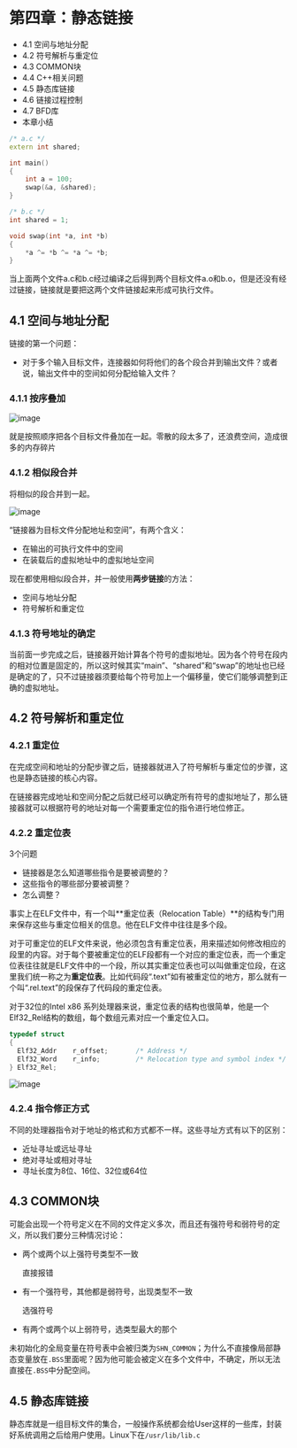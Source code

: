 # 第四章：静态链接

- 4.1 空间与地址分配
- 4.2 符号解析与重定位
- 4.3 COMMON块
- 4.4 C++相关问题
- 4.5 静态库链接
- 4.6 链接过程控制
- 4.7 BFD库
- 本章小结




```c++
/* a.c */
extern int shared;

int main() 
{
    int a = 100;
    swap(&a, &shared);
}
```

```c++
/* b.c */
int shared = 1;

void swap(int *a, int *b)
{
    *a ^= *b ^= *a ^= *b;
}
```

当上面两个文件a.c和b.c经过编译之后得到两个目标文件a.o和b.o，但是还没有经过链接，链接就是要把这两个文件链接起来形成可执行文件。



## 4.1 空间与地址分配

链接的第一个问题：

- 对于多个输入目标文件，连接器如何将他们的各个段合并到输出文件？或者说，输出文件中的空间如何分配给输入文件？



### 4.1.1 按序叠加

![image](https://tvax1.sinaimg.cn/large/005wgNfbgy1gaccv71x07j30f30jrjuv.jpg)

就是按照顺序把各个目标文件叠加在一起。零散的段太多了，还浪费空间，造成很多的内存碎片



### 4.1.2 相似段合并

将相似的段合并到一起。

![image](https://tvax4.sinaimg.cn/large/005wgNfbgy1gacd9pdgwej30e60ch41n.jpg)



“链接器为目标文件分配地址和空间”，有两个含义：

- 在输出的可执行文件中的空间
- 在装载后的虚拟地址中的虚拟地址空间



现在都使用相似段合并，并一般使用**两步链接**的方法：

- 空间与地址分配
- 符号解析和重定位



### 4.1.3 符号地址的确定

当前⾯⼀步完成之后，链接器开始计算各个符号的虚拟地址。因为各个符号在段内的相对位置是固定的，所以这时候其实“main”、“shared”和“swap”的地址也已经是确定的了，只不过链接器须要给每个符号加上⼀个偏移量，使它们能够调整到正确的虚拟地址。



## 4.2 符号解析和重定位



### 4.2.1 重定位

在完成空间和地址的分配步骤之后，链接器就进入了符号解析与重定位的步骤，这也是静态链接的核心内容。

在链接器完成地址和空间分配之后就已经可以确定所有符号的虚拟地址了，那么链接器就可以根据符号的地址对每一个需要重定位的指令进行地位修正。



### 4.2.2 重定位表

3个问题

- 链接器是怎么知道哪些指令是要被调整的？
- 这些指令的哪些部分要被调整？
- 怎么调整？

事实上在ELF文件中，有一个叫**重定位表（Relocation Table）**的结构专门用来保存这些与重定位相关的信息。他在ELF文件中往往是多个段。

对于可重定位的ELF文件来说，他必须包含有重定位表，用来描述如何修改相应的段里的内容。对于每个要被重定位的ELF段都有一个对应的重定位表，而一个重定位表往往就是ELF文件中的一个段，所以其实重定位表也可以叫做重定位段，在这里我们统一称之为**重定位表**。比如代码段“.text”如有被重定位的地方，那么就有一个叫“.rel.text”的段保存了代码段的重定位表。

对于32位的Intel x86 系列处理器来说，重定位表的结构也很简单，他是一个Elf32_Rel结构的数组，每个数组元素对应一个重定位入口。

```c
typedef struct
{
  Elf32_Addr	r_offset;		/* Address */
  Elf32_Word	r_info;			/* Relocation type and symbol index */
} Elf32_Rel;
```

![image](https://tva3.sinaimg.cn/large/005wgNfbgy1gacoksiiy2j30td0czao7.jpg)



### 4.2.4 指令修正方式

不同的处理器指令对于地址的格式和方式都不一样。这些寻址方式有以下的区别：

- 近址寻址或远址寻址
- 绝对寻址或相对寻址
- 寻址长度为8位、16位、32位或64位



## 4.3 COMMON块

可能会出现一个符号定义在不同的文件定义多次，而且还有强符号和弱符号的定义，所以我们要分三种情况讨论：

- 两个或两个以上强符号类型不一致

  直接报错

- 有一个强符号，其他都是弱符号，出现类型不一致

  选强符号

- 有两个或两个以上弱符号，选类型最大的那个

未初始化的全局变量在符号表中会被归类为`SHN_COMMON`；为什么不直接像局部静态变量放在`.BSS`里面呢？因为他可能会被定义在多个文件中，不确定，所以无法直接在`.BSS`中分配空间。



## 4.5 静态库链接

静态库就是一组目标文件的集合，一般操作系统都会给User这样的一些库，封装好系统调用之后给用户使用。Linux下在`/usr/lib/lib.c`

